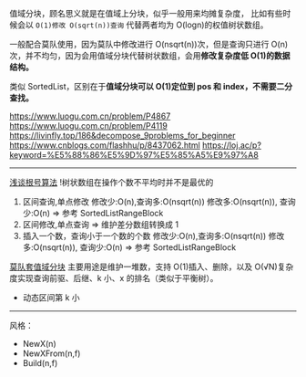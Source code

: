 值域分块，顾名思义就是在值域上分块，似乎一般用来均摊复杂度，
比如有些时候会以 `O(1)修改 O(sqrt(n))查询` 代替两者均为 O(logn)的权值树状数组。

一般配合莫队使用，因为莫队中修改进行 O(nsqrt(n))次，但是查询只进行 O(n)次，并不均匀，因为会用值域分块代替树状数组，会用**修改复杂度低 O(1)的数据结构。**

类似 SortedList，区别在于**值域分块可以 O(1)定位到 pos 和 index，不需要二分查找。**

https://www.luogu.com.cn/problem/P4867
https://www.luogu.com.cn/problem/P4119
https://livinfly.top/186&decompose_9problems_for_beginner
https://www.cnblogs.com/flashhu/p/8437062.html
https://loj.ac/p?keyword=%E5%88%86%E5%9D%97%E5%85%A5%E9%97%A8

---

[浅谈根号算法](https://ddosvoid.github.io/2020/10/18/%E6%B5%85%E8%B0%88%E6%A0%B9%E5%8F%B7%E7%AE%97%E6%B3%95/)
!树状数组在操作个数不平均时并不是最优的

1. 区间查询,单点修改
   修改少:O(n),查询多:O(nsqrt(n))
   修改多:O(nsqrt(n)), 查询少:O(n) => 参考 SortedListRangeBlock
2. 区间修改,单点查询 => 维护差分数组转换成 1
3. 插入一个数，查询小于一个数的个数
   修改少:O(n),查询多:O(nsqrt(n))
   修改多:O(nsqrt(n)), 查询少:O(n) => 参考 SortedListRangeBlock

[莫队套值域分块](https://www.cnblogs.com/zaza-zt/p/15041167.html)
主要用途是维护一堆数，支持 O(1)插入、删除，以及 O(√N)复杂度实现查询前驱、后继、k 小、x 的排名（类似于平衡树）。

- 动态区间第 k 小

---

风格：

- NewX(n)
- NewXFrom(n,f)
- Build(n,f)
